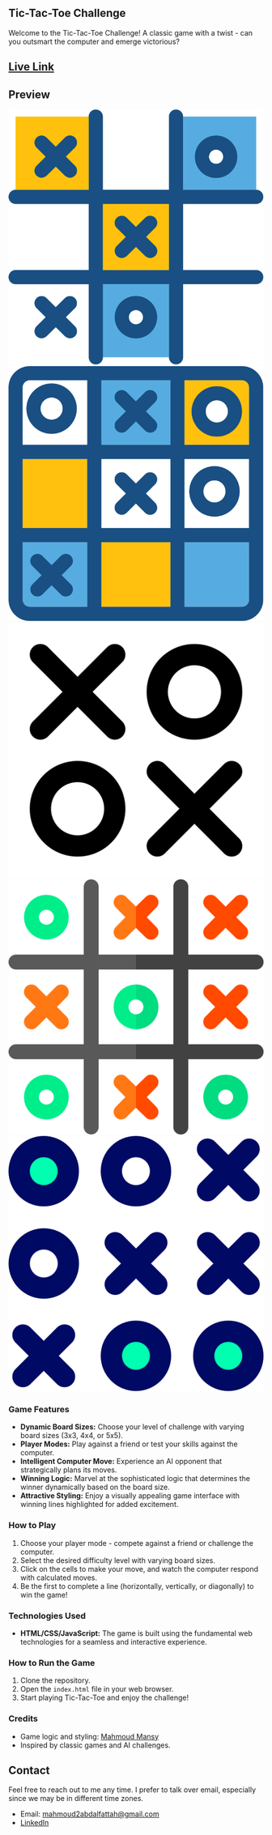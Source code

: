 ## Tic-Tac-Toe Challenge

Welcome to the Tic-Tac-Toe Challenge! A classic game with a twist - can you outsmart the computer and emerge victorious?

## [Live Link](https://main--mansy-x-o-game.netlify.app/)


## Preview
![preview](images\tic-tac-toe-svgrepo-com.svg)
![preview](images\tic-tac-toe-svgrepo-com-(1).svg)
![preview](images\tic-tac-toe-svgrepo-com-(2).svg)
![preview](images\tic-tac-toe-(1).png)
![preview](images\tic-tac-toe-(2).png)


### Game Features

- **Dynamic Board Sizes:** Choose your level of challenge with varying board sizes (3x3, 4x4, or 5x5).
- **Player Modes:** Play against a friend or test your skills against the computer.
- **Intelligent Computer Move:** Experience an AI opponent that strategically plans its moves.
- **Winning Logic:** Marvel at the sophisticated logic that determines the winner dynamically based on the board size.
- **Attractive Styling:** Enjoy a visually appealing game interface with winning lines highlighted for added excitement.

### How to Play

1. Choose your player mode - compete against a friend or challenge the computer.
2. Select the desired difficulty level with varying board sizes.
3. Click on the cells to make your move, and watch the computer respond with calculated moves.
4. Be the first to complete a line (horizontally, vertically, or diagonally) to win the game!

### Technologies Used

- **HTML/CSS/JavaScript:** The game is built using the fundamental web technologies for a seamless and interactive experience.

### How to Run the Game

1. Clone the repository.
2. Open the `index.html` file in your web browser.
3. Start playing Tic-Tac-Toe and enjoy the challenge!

### Credits
- Game logic and styling: [Mahmoud Mansy](https://github.com/MMansy19)
- Inspired by classic games and AI challenges.

## Contact
Feel free to reach out to me any time. I prefer to talk over email, especially since we may be in different time zones.

- Email: [mahmoud2abdalfattah@gmail.com](mailto:mahmoud2abdalfattah@gmail.com)
- [LinkedIn](https://www.linkedin.com/in/mahmoud-mansy-a189a5232/)


